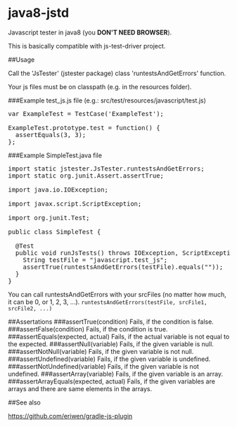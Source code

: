 # java8-jstd
Javascript tester in java8 (you <b>DON'T NEED BROWSER</b>).

This is basically compatible with js-test-driver project.

##Usage

Call the 'JsTester' (jstester package) class 'runtestsAndGetErrors' function.

Your js files must be on classpath (e.g. in the resources folder).

###Example test_js.js file (e.g.: src/test/resources/javascript/test.js)
<pre>
var ExampleTest = TestCase('ExampleTest');

ExampleTest.prototype.test = function() {
  assertEquals(3, 3);
};
</pre>

###Example SimpleTest.java file

<pre>
import static jstester.JsTester.runtestsAndGetErrors;
import static org.junit.Assert.assertTrue;

import java.io.IOException;

import javax.script.ScriptException;

import org.junit.Test;

public class SimpleTest {

  @Test
  public void runJsTests() throws IOException, ScriptException {
    String testFile = "javascript.test_js";
    assertTrue(runtestsAndGetErrors(testFile).equals(""));
  }
}
</pre>

You can call runtestsAndGetErrors with your srcFiles (no matter how much, it can be 0, or 1, 2, 3, ...).
<code>runtestsAndGetErrors(testFile, srcFile1, srcFile2, ...)</code>

##Assertations
###assertTrue(condition)
Fails, if the condition is false.
###assertFalse(condition)
Fails, if the condition is true.
###assertEquals(expected, actual)
Fails, if the actual variable is not equal to the expected.
###assertNull(variable)
Fails, if the given variable is null.
###assertNotNull(variable)
Fails, if the given variable is not null.
###assertUndefined(variable)
Fails, if the given variable is undefined.
###assertNotUndefined(variable)
Fails, if the given variable is not undefined.
###assertArray(variable)
Fails, if the given variable is an array.
###assertArrayEquals(expected, actual)
Fails, if the given variables are arrays and there are same elements in the arrays.

##See also

https://github.com/eriwen/gradle-js-plugin
